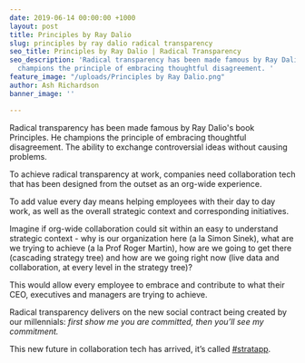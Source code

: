 ```yaml
---
date: 2019-06-14 00:00:00 +1000
layout: post
title: Principles by Ray Dalio
slug: principles by ray dalio radical transparency
seo_title: Principles by Ray Dalio | Radical Transparency
seo_description: 'Radical transparency has been made famous by Ray Dalio''s book Principles.  He
  champions the principle of embracing thoughtful disagreement. '
feature_image: "/uploads/Principles by Ray Dalio.png"
author: Ash Richardson
banner_image: ''

---
```

Radical transparency has been made famous by Ray Dalio's book Principles.  He champions the principle of embracing thoughtful disagreement. The ability to exchange controversial ideas without causing problems.

To achieve radical transparency at work, companies need collaboration tech that has been designed from the outset as an org-wide experience.

To add value every day means helping employees with their day to day work, as well as the overall strategic context and corresponding initiatives.

Imagine if org-wide collaboration could sit within an easy to understand strategic context - why is our organization here (a la Simon Sinek), what are we trying to achieve (a la Prof Roger Martin), how are we going to get there (cascading strategy tree) and how are we going right now (live data and collaboration, at every level in the strategy tree)?

This would allow every employee to embrace and contribute to what their CEO, executives and managers are trying to achieve.

Radical transparency delivers on the new social contract being created by our millennials: _first show me you are committed, then you’ll see my commitment._

This new future in collaboration tech has arrived, it’s called [#stratapp](https://stratapp.ai "#stratapp").